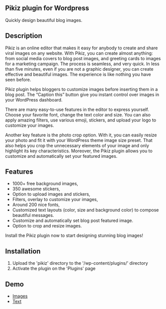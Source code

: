 Pikiz plugin for Wordpress
--------------------------

Quickly design beautiful blog images.

## Description

Pikiz is an online editor that makes it easy for anybody to create and share viral images on any website. With Pikiz, you can create almost anything: from social   media covers to blog post images, and greeting cards to images for a marketing campaign.
The process is seamless, and very quick. In less than five minutes, even if you are not a graphic designer, you can create effective and beautiful images. The experience is like nothing you have seen before.

Pikiz plugin helps bloggers to customize images before inserting them in a blog post. The “Caption this” button give you instant control over images in your WordPress dashboard.

There are many easy-to-use features in the editor to express yourself. Choose your favorite font, change the text color and size. You can also apply amazing filters, use various emoji, stickers, and upload your logo to customize your images.

Another key feature is the photo crop option. With it, you can easily resize your photo and fit it with your WordPress theme image size preset. That also helps you crop the unnecessary elements of your image and only highlight its key characteristics.
Moreover, the Pikiz plugin allows you to customize and automatically set your featured images.

## Features

* 1000+ free background images,
* 350 awesome stickers,
* Option to upload images and stickers,
* Filters, overlay to customize your images,
* Around 200 nice fonts,
* Customized text layouts (color, size and background color) to compose beautiful messages.
* Customize and automatically set blog post featured image.
* Option to crop and resize images.

Install the Pikiz plugin now to start designing stunning blog images!

## Installation

1. Upload the 'pikiz' directory to the '/wp-content/plugins/' directory
2. Activate the plugin on the 'Plugins' page

## Demo
* [Images](https://app.getpikiz.com/demos/image)
* [Text](https://app.getpikiz.com/demos/text)
